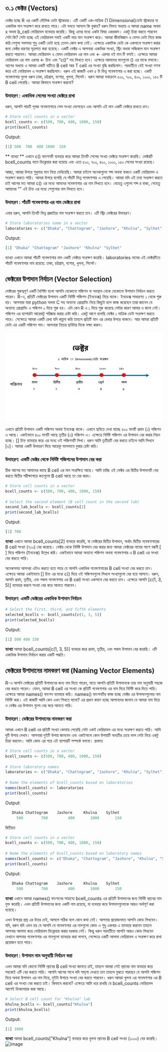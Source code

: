 
## ৩.১ ভেক্টর (Vectors)

ভেক্টর হচ্ছে R এর একটি মৌলিক ডেটা স্ট্রাকচার। এটি একটি এক-মাত্রিক (1 Dimensional)ডেটা স্ট্রাকচার যা একাধিক মান সংরক্ষণ করে রাখতে পারে। এটা বলতে আসলে কি বুঝায়? ধরুন বিফত অধ্যায় এ আমরা name অথবা x অথবা b_cell ভেরিয়াবল ব্যাবহার করেছি। কিন্তু এদের মধ্যে একটা বিষয় একরকম। একটু চিন্তা করতে পারবেন সেটা কি? সেটা হচ্ছে এই ভেরিয়াবল সবাই একটি মাত্র মান সংরক্ষণ করে। আমরা জীববিজ্ঞান এ যেসব ডেটা নিয়ে কাজ করি সেগুলা সবসময় শুধু একটি ডেটা হছে তেমন কোন কথা নেই। এক্ষেত্রে একাদিক ডেটা কে একসাথে সংরক্ষণ করার জন্য ভেক্টর ধারণার সূত্রপাত করা হয়েছে। একটি ভেক্টর এ আপনারা একাধিক সংখ্যা, স্ট্রিং অথবা লজিকাল মান সংরক্ষণ করতে পারবেন। 
আমরা ভেরিয়াবল এ যেমন ভেরিয়াবল এর নাম এবং <- এরপর ওই মান টি বসাই। এক্ষেত্রে আমরা ভেরিয়াবল এর নাম এরপর <- চিহ্ন এবং “c()” সহ লিখতে হবে। এক্ষেত্রে আমাদের মানগুলো () এর মাঝে বসাবো।
আগের অধ্যায় এ আমরা একটি বাটিতে B cell আর T cell এর সংখ্যা বৃদ্ধি করছিলাম। পরবর্তীতে যেই সংখ্যা গণনা করে এই ভেরিয়াবল এ সংরক্ষণ করছিলাম। ধরুন এই কাজটি এখন ৫ টা ভিন্ন গবেষণাগার এ করা হচ্ছে। একটি গবেষণাগার গুলো ধরুন ঢাকা, চট্টগ্রাম, যশোর, খুলনা, সিলেট। ধরুন আমরা যথাক্রমে ৫০০, ৭০০, ৪০০, ১০০০, ১৫০ টি B cell পেয়েছি। আমরা কিভাবে সংরক্ষণ করবো? 
### উদাহরণ : একাধিক সেলের সংখ্যা ভেক্টরে রাখা
ধরুন, আপনি পাচটি  পৃথক গবেষণাগারে  সেল সংখ্যা মেপেছেন এবং আপনি এই মান একটি ভেক্টরে রাখতে চান।
```r
# Store cell counts in a vector
bcell_counts <- c(500, 700, 400, 1000, 150)
print(bcell_counts)
````
Output:
```r
[1] 500  700  400 1000  150
```
** ব্যাখ্যা ** এখানে c() ফাংশনটি ব্যবহার করে আমরা তিনটি সেলের সংখ্যা ভেক্টরে সংরক্ষণ করেছি। ভেক্টরটি bcell_counts নামে ডিক্লেয়ার করা হয়েছে এবং এতে ৫০০, ৭০০, ৪০০, ১০০০, ১৫০ সেলের সংখ্যা রয়েছে।

আচ্ছা, আমরা উপরে শুধুমাত্র মান নিয়ে দেখিয়েছি। আমরা চাইলে অনেকগুলো শব্দ অথবা বাক্যও একটি ভেরিয়াবল এ সংরক্ষণ করতে পারি। আমরা উপরে বলেছি যে পাঁচটি ভিন্ন গবেষণাগার এ পেয়েছি। আমরা যদি এই তথ্য সংরক্ষণ করতে চাই আগের মত আমরা c() এর মধ্যে আমদের গবেষণাগার এর নাম লিখতে হবে। যেহেতু এগুলো শব্দ র বাক্য, সেহেতু আমাদের “” এই চিহ্ন এর মধ্যে সেগুলোর নাম লিখতে হবে। 

### উদাহরণ : পাঁচটি গবেষণাগার এর নাম ভেক্টরে রাখা
এবার ধরুন, আপনি তিনটি ভিন্ন প্রজাতির নাম সংরক্ষণ করতে চান। এটি স্ট্রিং ভেক্টরের উদাহরণ।
```r
# Store laboratories name in a vector
laboratories <- c("Dhaka", "Chattogram", "Jashore", "Khulna", "Sylhet") print(laboratories)
``` 
Output:
```r
[1] "Dhaka" "Chattogram" "Jashore" "Khulna" "Sylhet" 
```
ব্যাখ্যা এখানে আমরা পাঁচটি গবেষণাগার নাম একটি ভেক্টরে সংরক্ষণ করেছি। laboratories নামের এই ভেক্টরটিতে পাঁচটি গবেষণাগার নাম রয়েছে: ঢাকা, চট্টগ্রাম, যশোর, খুলনা, সিলেট। 

## ভেক্টরের উপাদান নির্বাচন (Vector Selection)
ভেক্টরের গুরুত্বপূর্ণ একটি বৈশিষ্ট্য হলো আপনি যেকোনো পজিশন বা অবস্থান থেকে যেকোনো উপাদান নির্বাচন করতে পারেন। R-এ, প্রতিটি ভেক্টরের উপাদান একটি নির্দিষ্ট পজিশন (ইনডেক্স) নিয়ে থাকে। ইনডেক্স সাধারণত ১ থেকে শুরু হয়। আপনারা যারা python অথবা C সহ অন্যান্য প্রোগ্রামিং নিয়ে কিছুটা হলে কাজ করেছেন তারা জানেন যে অন্যান্য প্রোগ্রামিং এ পজিশন ০ দিয়ে শুরু হয়। এটা কেন R এ ১ দিয়ে শুরু করেছে সেটার কারণ আমার ও জানা নেই। 
পজিশন এর ব্যাপারটা আরেকটু পরিষ্কার করার চেষ্টা করি। একটু আগে বলেছি ভেক্টর ১ মাত্রিক ডেটা সংরক্ষণ করতে পারে। সেক্ষেত্রে আমরা একটি রেখা যদি কল্পনা করি তাহলে প্রতিটি মান এর রেখার উপরে থাকবে। আর আমরা প্রতিটি ডেটা এর একটি পজিশন পাব। আপনারা নিচের ছবিটার দিকে লক্ষ্য করুন। 

![ভেক্টর উপাদান](./one_dimension.png) 

এখানে প্রতিটি উপাদান একটি পজিশন অথবা ইনডেক্স থাকে। এখানে ছবিতে দেখা যাচ্ছে ৫০০ মানটি প্রথম (১) পজিশন এ আছে। একইভাবে ৪০০ মানটি আছে তৃতীয় (৩) পজিশন এ। এক্ষেত্রে নির্দিষ্ট পজিশন এর উপাদান বের করার নিয়ন হচ্ছে। [] চিহ্ন ব্যাবহার করে এর মধ্যে ওই পজিশনটি লিখা। ধরুন আমি তৃতীয়টি বের করতে চাইলে আমি লিখবে [৩]। আমরা একটি উদাহরণ দিয়ে আরেক্তু ভালভাবে বুঝার চেষ্টা করি। 

### উদাহরণ: একটি ভেক্টর থেকে নির্দিষ্ট পজিশনের উপাদান বের করা
ঠিক আগের মত আমাদের কাছে B cell এর মান সংরক্ষিত আছে। আমি চাচ্ছি এই ভেক্টর এর দ্বিতীয় 
উপাদানটি বের করতে দ্বিতীয় পরীক্ষাগারে কতগুলো B cell আছে তা বের করব।
```r
# Store cell counts in a vector
bcell_counts <- c(500, 700, 400, 1000, 150)

# Select the second element (B cell count in the second lab)
second_lab_bcells <- bcell_counts[2]
print(second_lab_bcells)
```
Output:
```r
[1] 700
```
**ব্যাখ্যা** এখানে আমরা bcell_counts[2] ব্যবহার করেছি, যা ভেক্টরের দ্বিতীয় উপাদান, অর্থাৎ দ্বিতীয় গবেষণাগারের B cell সংখ্যা (৭০০) বের করেছে। ভেক্টর থেকে নির্দিষ্ট উপাদান বের করার জন্য আমরা ভেক্টরের নামের পাশে বন্ধনী [ ] দিয়ে পজিশন (ইনডেক্স) উল্লেখ করি। একইভাবে আমরা অন্যান্য পজিশন অথবা গবেষণাগার এ B cell এর সংখ্যা বের করতে পারি। 

অনেকসময় আপনরা এটাও করতে হতে পারে যে আপনি একাধিক গবেষণাগারের B cell সংখ্যা বের করতে চান। এক্ষেত্রে আমরা একইভাবে [] চিহ্ন এর মধ্যে c() দিয়ে ওই পজিশনগুলো লিখলে সংখ্যাগুলো বের হয়ে আসবে। ধরুন, আপনি প্রথম, তৃতীয়, এবং পঞ্চম গবেষণাগার এর  B cell সংখ্যা একসাথে বের করতে চান। এক্ষেত্রে আপনি [c(1, 3, 5)] ব্যাবহার করলে সংখ্যা বের করে আনতে পারবেন। 

### উদাহরণ: একটি ভেক্টরের একাধিক উপাদান নির্বাচন
```r
# Select the first, third, and fifth elements
selected_bcells <- bcell_counts[c(1, 3, 5)]
print(selected_bcells)
```
Output:
```r
[1] 500 400 150
```
**ব্যাখ্যা** আমরা bcell_counts[c(1, 3, 5)] ব্যবহার করে প্রথম, তৃতীয়, এবং পঞ্চম উপাদান বের করেছি। এটি একাধিক উপাদান নির্বাচন করার একটি পদ্ধতি।

## ভেক্টরের উপাদানের নামকরণ করা (Naming Vector Elements)
R-এ আপনি ভেক্টরের প্রতিটি উপাদানের জন্য নাম দিতে পারেন, যাতে আপনি প্রতিটি উপাদানকে তার নাম অনুযায়ী সহজে বের করতে পারেন। যেমন, আমরা B cell এর সংখ্যা কে প্রতিটি গবেষণাগার এর নাম দিয়ে নির্দিষ্ট করে দিতে পারি। এক্ষেত্রে আমরা names() ফাংশন ব্যাবহার করি। names() ফাংশনটির কাজ হচ্ছে ভেক্টর এর উপাদানগুলোর নাম নির্দিষ্ট করা। এই কাজটি আমি কেন এখন শিখতে যাবো? এর প্রধান কারণ হচ্ছে আপানদের জানান যে আমরা নাম দিয়ে ও ভেক্টর এর উপাদান গুলো বের করে আনতে পারি। 

### উদাহরণ : ভেক্টরের উপাদানের নামকরণ করা
আমরা এখানে B cell এর প্রতিটি সংখ্যা কোথায় পেয়েছি সেটা একই ভেরিয়াবল এর মধ্যে সংরক্ষণ করতে পারি। আমি দুটি উপায় দেখাব। আপনারা দুইটি উপায় জানবেন এবং একইসাথে কোন উপায়টি অন্যটির চেয়ে ভাল সেটা নিয়ে একটু চিন্তা করবেন। আমি কোড এর পরে এই ব্যাপারটি সম্পর্কে বলবো। 
প্রথমত 
```r
# Store cell counts in a vector
bcell_counts <- c(500, 700, 400, 1000, 150)

# Store laboratory names
laboratories <- c("Dhaka", "Chattogram", "Jashore", "Khulna", "Sylhet")

# Name the elements of bcell_counts based on laboratories
names(bcell_counts) <- laboratories
print(bcell_counts)
```
Output:
```r
   Dhaka Chattogram    Jashore     Khulna    Sylhet 
     500        700        	400       1000       150 
```

দ্বিতীয়ত 
```r
# Store cell counts in a vector
bcell_counts <- c(500, 700, 400, 1000, 150)

# Name the elements of bcell_counts based on laboratory names
names(bcell_counts) <- c("Dhaka", "Chattogram", "Jashore", "Khulna", "Sylhet")
print(bcell_counts)
```
Output:
```r
   Dhaka Chattogram    Jashore     Khulna    Sylhet 
     500        700        	400       1000       150 
```
**ব্যাখ্যা** এখানে আমরা names() ফাংশনের সাহায্যে bcell_counts এর প্রতিটি উপাদানের জন্য নির্দিষ্ট ল্যাবের নাম যুক্ত করেছি। এখন প্রতিটি উপাদানের জন্য একটি নাম রয়েছে, যা ব্যবহার করে উপাদানগুলোকে আরও অর্থপূর্ণ করা হয়েছে।

এখন উপরের প্রশ্ন এর উত্তর দেই, আসলে সঠিক বলে কোন কথা নেই। আপনার প্রয়োজনমত আপনি কোড লিখবেন। যদি, ধরুন যদি এমন হয় যে আপনি যে গবেষণাগার এর নামগুলো কোড এ শুধু একবার এ ব্যাবহার করবেন তাহলে আপনার আলাদা করে ভেরিয়াবল ডিক্লেয়ার করার দরকার নেই। কিন্তু ধরুন পরবর্তীতে আপনি আরও কোড লিখবেন যেখানে আপনার গবেষণাগার এর নামগুলো ব্যাবহার করা লাগবে, সেক্ষেত্রে একটি আলাদা ভেরিয়াবল এ সংরক্ষণ করে রাখা প্রয়োজন হতে পারে। 

### উদাহরণ : উপাদান নাম অনুযায়ী নির্বাচন করা
এখন আমরা যদি কোনো নির্দিষ্ট ল্যাবের B cell সংখ্যা জানতে চাই, তাহলে আমরা সেই ল্যাবের নাম ব্যবহার করে সহজেই এটি বের করতে পারি। আপনি আগের সাথে যদি সাদৃশ্য দেখতে চান তাহলে বুঝতে পারছেন যে আপনি পজিশন দিয়ে অথবা উপাদান এর নাম দিয়ে, দুইটা উপায়ে সংখ্যা বের করতে পারবেন। ধরুন আমরা খুলনা এর গবেষণাগার এর B cell এর সংখ্যা বের করতে চাই। কিভাবে করবো? এক্ষেত্রে আমি ধরে রাখছি যে bcell_counts ভেরিয়াবল আগেই ডিকলেয়ার করা আছে। 
```r
# Select B cell count for "Khulna" lab
khulna_bcells <- bcell_counts["Khulna"]
print(khulna_bcells)
```
Output:
```r
[1] 1000
```
**ব্যাখ্যা** আমরা bcell_counts["Khulna"] ব্যবহার করে খুলনা ল্যাবের B cell সংখ্যা (১০০০) বের করেছি। 
![image](https://github.com/user-attachments/assets/5cb1ce35-28ca-41bb-99d8-111b8e4a7d8e)

